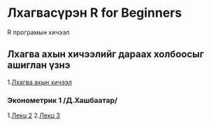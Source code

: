 # Лхагвасүрэн R for Beginners
R програмын хичээл
## Лхагва ахын хичээлийг дараах холбоосыг ашиглан үзнэ
1.[Лхагва ахын хичээл](https://lhagwasuren.github.io/R-for-beginners/Graphics/grafics.html#1)


### Эконометрик 1 /Д.Хашбаатар/
1.[Лекц 2](https://khashaa.github.io/ecn225/pages/slides1-probability.html#1)
2.[Лекц 3](https://khashaa.github.io/ecn225/pages/slides2-statistics.html#1)
